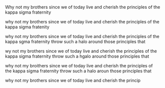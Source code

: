 Why not my brothers since we of today live and cherish the principles of the kappa sigma fraternity



why not my brothers since we of today live and cherish the principles of the kappa sigma fratenity



why not my brothers since we of today live and cherish the principles of the kappa sgma fraternity throw such a halo around those principles that




wy not my brothers since we of today live and cherish the principles of the kappa sigma fraternity throw such a hgalo around those principles that


why not my broithers since we of today live and cherish the principles of the kappa sigma fraternity throw such a halo aroun those principles that



why not my brothers since we of today live and cherish the princip